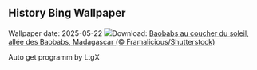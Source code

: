 ## History Bing Wallpaper
Wallpaper date: 2025-05-22
![](https://www.bing.com/th?id=OHR.BaobabAvenue_FR-FR7374715565_UHD.jpg&w=1000)Download: [Baobabs au coucher du soleil, allée des Baobabs, Madagascar (© Framalicious/Shutterstock)](https://www.bing.com/th?id=OHR.BaobabAvenue_FR-FR7374715565_UHD.jpg)

Auto get programm by LtgX
